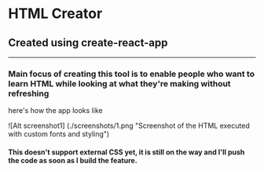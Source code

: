 # HTML Creator
## Created using create-react-app

---

### Main focus of creating this tool is to enable people who want to learn HTML while looking at what they're making without refreshing

here's how the app looks like

![Alt screenshot1] (./screenshots/1.png "Screenshot of the HTML executed with custom fonts and styling")

#### This doesn't support external CSS yet, it is still on the way and I'll push the code as soon as I build the feature.
